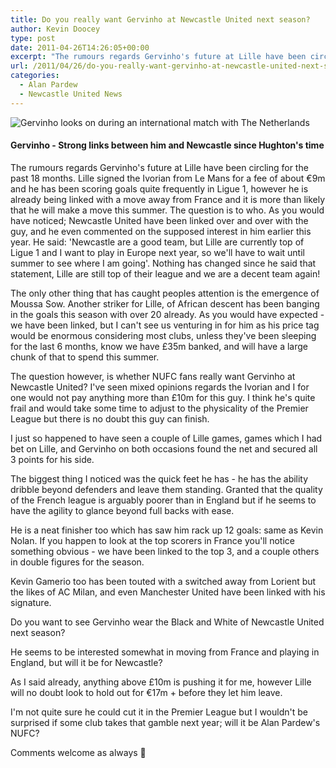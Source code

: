 ```yaml
---
title: Do you really want Gervinho at Newcastle United next season?
author: Kevin Doocey
type: post
date: 2011-04-26T14:26:05+00:00
excerpt: "The rumours regards Gervinho's future at Lille have been circling for the past 18 months. Lille signed the Ivorian from Le Mans for a fee.."
url: /2011/04/26/do-you-really-want-gervinho-at-newcastle-united-next-season/
categories:
  - Alan Pardew
  - Newcastle United News
---
```


![Gervinho looks on during an international match with The Netherlands](https://www.tynetime.com/wp-content/uploads/2011/04/Gervinho-Newcastle-United.jpg "Gervinho-Newcastle-United")

#### Gervinho - Strong links between him and Newcastle since Hughton's time

The rumours regards Gervinho's future at Lille have been circling for the past 18 months. Lille signed the Ivorian from Le Mans for a fee of about €9m and he has been scoring goals quite frequently in Ligue 1, however he is already being linked with a move away from France and it is more than likely that he will make a move this summer. The question is to who. As you would have noticed;  Newcastle United have been linked over and over with the guy, and he even commented on the supposed interest in him earlier this year. He said: 'Newcastle are a good team, but Lille are currently top of Ligue 1 and I want to play in Europe next year, so we'll have to wait until summer to see where I am going'. Nothing has changed since he said that statement, Lille are still top of their league and we are a decent team again!

The only other thing that has caught peoples attention is the emergence of Moussa Sow. Another striker for Lille, of African descent has been banging in the goals this season with over 20 already. As you would have expected - we have been linked, but I can't see us venturing in for him as his price tag would be enormous considering most clubs, unless they've been sleeping for the last 6 months, know we have £35m banked, and will have a large chunk of that to spend this summer.

The question however, is whether NUFC fans really want Gervinho at Newcastle United? I've seen mixed opinions regards the Ivorian and I for one would not pay anything more than £10m for this guy. I think he's quite frail and would take some time to adjust to the physicality of the Premier League but there is no doubt this guy can finish.

I just so happened to have seen a couple of Lille games, games which I had bet on Lille, and Gervinho on both occasions found the net and secured all 3 points for his side.

The biggest thing I noticed was the quick feet he has - he has the ability dribble beyond defenders and leave them standing. Granted that the quality of the French league is arguably poorer than in England but if he seems to have the agility to glance beyond full backs with ease.

He is a neat finisher too which has saw him rack up 12 goals: same as Kevin Nolan. If you happen to look at the top scorers in France you'll notice something obvious - we have been linked to the top 3, and a couple others in double figures for the season.

Kevin Gamerio too has been touted with a switched away from Lorient but the likes of AC Milan, and even Manchester United have been linked with his signature.

Do you want to see Gervinho wear the Black and White of Newcastle United next season?

He seems to be interested somewhat in moving from France and playing in England, but will it be for Newcastle?

As I said already, anything above £10m is pushing it for me, however Lille will no doubt look to hold out for €17m + before they let him leave.

I'm not quite sure he could cut it in the Premier League but I wouldn't be surprised if some club takes that gamble next year; will it be Alan Pardew's NUFC?

Comments welcome as always 🙂
